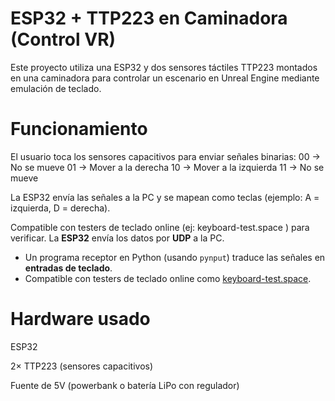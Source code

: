 # ESP32 + TTP223 en Caminadora (Control VR)

Este proyecto utiliza una ESP32 y dos sensores táctiles TTP223 montados en una caminadora para controlar un escenario en Unreal Engine mediante emulación de teclado.

# Funcionamiento

El usuario toca los sensores capacitivos para enviar señales binarias:
 00 → No se mueve
 01 → Mover a la derecha
 10 → Mover a la izquierda
 11 → No se mueve

La ESP32 envía las señales a la PC y se mapean como teclas (ejemplo: A = izquierda, D = derecha).

Compatible con testers de teclado online (ej: keyboard-test.space
) para verificar.
La **ESP32** envía los datos por **UDP** a la PC.  
- Un programa receptor en Python (usando `pynput`) traduce las señales en **entradas de teclado**.  
- Compatible con testers de teclado online como [keyboard-test.space](https://keyboard-test.space/es/).  

# Hardware usado

ESP32

2× TTP223 (sensores capacitivos)

Fuente de 5V (powerbank o batería LiPo con regulador)


